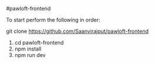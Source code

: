 #pawloft-frontend


To start perform the following in order:

git clone https://github.com/Saanvirajput/pawloft-frontend
1. cd pawloft-frontend
2. npm install
3. npm run dev
